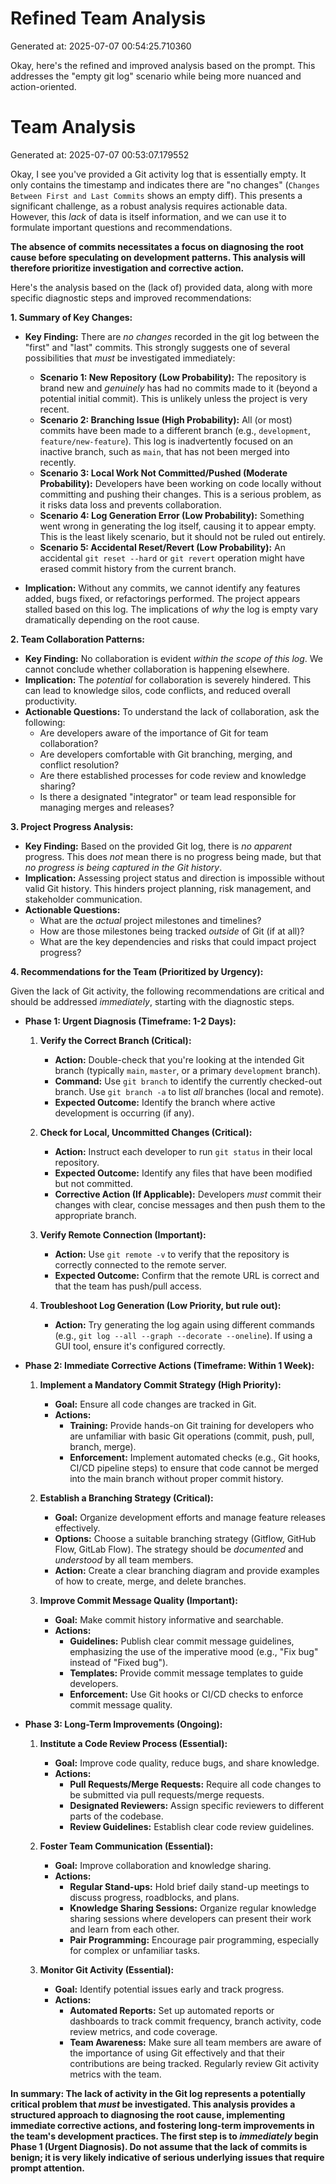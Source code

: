 # Refined Team Analysis
Generated at: 2025-07-07 00:54:25.710360

Okay, here's the refined and improved analysis based on the prompt. This addresses the "empty git log" scenario while being more nuanced and action-oriented.

# Team Analysis
Generated at: 2025-07-07 00:53:07.179552

Okay, I see you've provided a Git activity log that is essentially empty. It only contains the timestamp and indicates there are "no changes" (`Changes Between First and Last Commits` shows an empty diff). This presents a significant challenge, as a robust analysis requires actionable data. However, this *lack* of data is itself information, and we can use it to formulate important questions and recommendations.

**The absence of commits necessitates a focus on diagnosing the root cause before speculating on development patterns. This analysis will therefore prioritize investigation and corrective action.**

Here's the analysis based on the (lack of) provided data, along with more specific diagnostic steps and improved recommendations:

**1. Summary of Key Changes:**

*   **Key Finding:** There are *no changes* recorded in the git log between the "first" and "last" commits. This strongly suggests one of several possibilities that *must* be investigated immediately:
    *   **Scenario 1: New Repository (Low Probability):** The repository is brand new and *genuinely* has had no commits made to it (beyond a potential initial commit). This is unlikely unless the project is very recent.
    *   **Scenario 2: Branching Issue (High Probability):** All (or most) commits have been made to a different branch (e.g., `development`, `feature/new-feature`). This log is inadvertently focused on an inactive branch, such as `main`, that has not been merged into recently.
    *   **Scenario 3: Local Work Not Committed/Pushed (Moderate Probability):** Developers have been working on code locally without committing and pushing their changes. This is a serious problem, as it risks data loss and prevents collaboration.
    *   **Scenario 4: Log Generation Error (Low Probability):** Something went wrong in generating the log itself, causing it to appear empty. This is the least likely scenario, but it should not be ruled out entirely.
    *   **Scenario 5: Accidental Reset/Revert (Low Probability):** An accidental `git reset --hard` or `git revert` operation might have erased commit history from the current branch.

*   **Implication:** Without any commits, we cannot identify any features added, bugs fixed, or refactorings performed. The project appears stalled based on this log. The implications of *why* the log is empty vary dramatically depending on the root cause.

**2. Team Collaboration Patterns:**

*   **Key Finding:** No collaboration is evident *within the scope of this log*. We cannot conclude whether collaboration is happening elsewhere.
*   **Implication:** The *potential* for collaboration is severely hindered. This can lead to knowledge silos, code conflicts, and reduced overall productivity.
*   **Actionable Questions:** To understand the lack of collaboration, ask the following:
    *   Are developers aware of the importance of Git for team collaboration?
    *   Are developers comfortable with Git branching, merging, and conflict resolution?
    *   Are there established processes for code review and knowledge sharing?
    *   Is there a designated "integrator" or team lead responsible for managing merges and releases?

**3. Project Progress Analysis:**

*   **Key Finding:**  Based on the provided Git log, there is *no apparent* progress. This does *not* mean there is no progress being made, but that *no progress is being captured in the Git history*.
*   **Implication:** Assessing project status and direction is impossible without valid Git history. This hinders project planning, risk management, and stakeholder communication.
*   **Actionable Questions:**
    *   What are the *actual* project milestones and timelines?
    *   How are those milestones being tracked *outside* of Git (if at all)?
    *   What are the key dependencies and risks that could impact project progress?

**4. Recommendations for the Team (Prioritized by Urgency):**

Given the lack of Git activity, the following recommendations are critical and should be addressed *immediately*, starting with the diagnostic steps.

*   **Phase 1: Urgent Diagnosis (Timeframe: 1-2 Days):**

    1.  **Verify the Correct Branch (Critical):**
        *   **Action:** Double-check that you're looking at the intended Git branch (typically `main`, `master`, or a primary `development` branch).
        *   **Command:** Use `git branch` to identify the currently checked-out branch. Use `git branch -a` to list *all* branches (local and remote).
        *   **Expected Outcome:** Identify the branch where active development is occurring (if any).

    2.  **Check for Local, Uncommitted Changes (Critical):**
        *   **Action:** Instruct each developer to run `git status` in their local repository.
        *   **Expected Outcome:** Identify any files that have been modified but not committed.
        *   **Corrective Action (If Applicable):** Developers *must* commit their changes with clear, concise messages and then push them to the appropriate branch.

    3.  **Verify Remote Connection (Important):**
        *   **Action:** Use `git remote -v` to verify that the repository is correctly connected to the remote server.
        *   **Expected Outcome:** Confirm that the remote URL is correct and that the team has push/pull access.

    4.  **Troubleshoot Log Generation (Low Priority, but rule out):**
        *   **Action:** Try generating the log again using different commands (e.g., `git log --all --graph --decorate --oneline`). If using a GUI tool, ensure it's configured correctly.

*   **Phase 2: Immediate Corrective Actions (Timeframe: Within 1 Week):**

    1.  **Implement a Mandatory Commit Strategy (High Priority):**
        *   **Goal:** Ensure all code changes are tracked in Git.
        *   **Actions:**
            *   **Training:** Provide hands-on Git training for developers who are unfamiliar with basic Git operations (commit, push, pull, branch, merge).
            *   **Enforcement:** Implement automated checks (e.g., Git hooks, CI/CD pipeline steps) to ensure that code cannot be merged into the main branch without proper commit history.

    2.  **Establish a Branching Strategy (Critical):**
        *   **Goal:** Organize development efforts and manage feature releases effectively.
        *   **Options:** Choose a suitable branching strategy (Gitflow, GitHub Flow, GitLab Flow). The strategy should be *documented* and *understood* by all team members.
        *   **Action:** Create a clear branching diagram and provide examples of how to create, merge, and delete branches.

    3.  **Improve Commit Message Quality (Important):**
        *   **Goal:** Make commit history informative and searchable.
        *   **Actions:**
            *   **Guidelines:** Publish clear commit message guidelines, emphasizing the use of the imperative mood (e.g., "Fix bug" instead of "Fixed bug").
            *   **Templates:** Provide commit message templates to guide developers.
            *   **Enforcement:** Use Git hooks or CI/CD checks to enforce commit message quality.

*   **Phase 3: Long-Term Improvements (Ongoing):**

    1.  **Institute a Code Review Process (Essential):**
        *   **Goal:** Improve code quality, reduce bugs, and share knowledge.
        *   **Actions:**
            *   **Pull Requests/Merge Requests:** Require all code changes to be submitted via pull requests/merge requests.
            *   **Designated Reviewers:** Assign specific reviewers to different parts of the codebase.
            *   **Review Guidelines:** Establish clear code review guidelines.

    2.  **Foster Team Communication (Essential):**
        *   **Goal:** Improve collaboration and knowledge sharing.
        *   **Actions:**
            *   **Regular Stand-ups:** Hold brief daily stand-up meetings to discuss progress, roadblocks, and plans.
            *   **Knowledge Sharing Sessions:** Organize regular knowledge sharing sessions where developers can present their work and learn from each other.
            *   **Pair Programming:** Encourage pair programming, especially for complex or unfamiliar tasks.

    3.  **Monitor Git Activity (Essential):**
        *   **Goal:** Identify potential issues early and track progress.
        *   **Actions:**
            *   **Automated Reports:** Set up automated reports or dashboards to track commit frequency, branch activity, code review metrics, and code coverage.
            *   **Team Awareness:** Make sure all team members are aware of the importance of using Git effectively and that their contributions are being tracked. Regularly review Git activity metrics with the team.

**In summary: The lack of activity in the Git log represents a potentially critical problem that *must* be investigated. This analysis provides a structured approach to diagnosing the root cause, implementing immediate corrective actions, and fostering long-term improvements in the team's development practices. The first step is to *immediately* begin Phase 1 (Urgent Diagnosis). Do not assume that the lack of commits is benign; it is very likely indicative of serious underlying issues that require prompt attention.**

